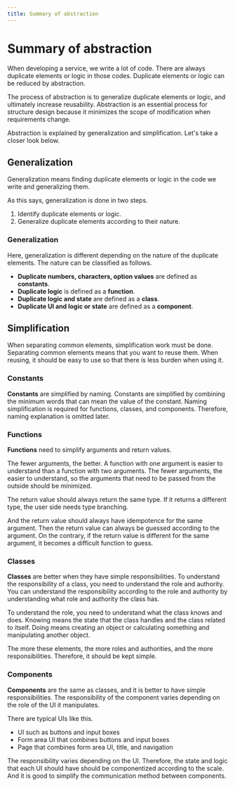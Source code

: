 ```yaml
---
title: Summary of abstraction
---
```


# Summary of abstraction
When developing a service, we write a lot of code. There are always duplicate elements or logic in those codes. Duplicate elements or logic can be reduced by abstraction.

The process of abstraction is to generalize duplicate elements or logic, and ultimately increase reusability. Abstraction is an essential process for structure design because it minimizes the scope of modification when requirements change.

Abstraction is explained by generalization and simplification. Let's take a closer look below.

## Generalization
Generalization means finding duplicate elements or logic in the code we write and generalizing them.

As this says, generalization is done in two steps.
1. Identify duplicate elements or logic.
2. Generalize duplicate elements according to their nature.

### Generalization
Here, generalization is different depending on the nature of the duplicate elements. The nature can be classified as follows.
- **Duplicate numbers, characters, option values** are defined as **constants**.
- **Duplicate logic** is defined as a **function**.
- **Duplicate logic and state** are defined as a **class**.
- **Duplicate UI and logic or state** are defined as a **component**.

## Simplification
When separating common elements, simplification work must be done. Separating common elements means that you want to reuse them. When reusing, it should be easy to use so that there is less burden when using it.

### Constants
**Constants** are simplified by naming. Constants are simplified by combining the minimum words that can mean the value of the constant.
Naming simplification is required for functions, classes, and components. Therefore, naming explanation is omitted later.

### Functions
**Functions** need to simplify arguments and return values.

The fewer arguments, the better. A function with one argument is easier to understand than a function with two arguments.
The fewer arguments, the easier to understand, so the arguments that need to be passed from the outside should be minimized.

The return value should always return the same type. If it returns a different type, the user side needs type branching.

And the return value should always have idempotence for the same argument. Then the return value can always be guessed according to the argument.
On the contrary, if the return value is different for the same argument, it becomes a difficult function to guess.

### Classes
**Classes** are better when they have simple responsibilities. To understand the responsibility of a class, you need to understand the role and authority. You can understand the responsibility according to the role and authority by understanding what role and authority the class has.

To understand the role, you need to understand what the class knows and does. Knowing means the state that the class handles and the class related to itself. Doing means creating an object or calculating something and manipulating another object.

The more these elements, the more roles and authorities, and the more responsibilities. Therefore, it should be kept simple.

### Components
**Components** are the same as classes, and it is better to have simple responsibilities. The responsibility of the component varies depending on the role of the UI it manipulates.

There are typical UIs like this.
- UI such as buttons and input boxes
- Form area UI that combines buttons and input boxes
- Page that combines form area UI, title, and navigation

The responsibility varies depending on the UI. Therefore, the state and logic that each UI should have should be componentized according to the scale. And it is good to simplify the communication method between components.
